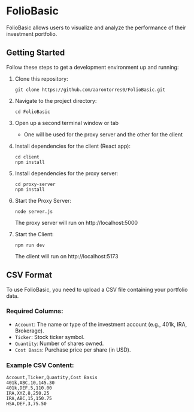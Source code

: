 # FolioBasic

FolioBasic allows users to visualize and analyze the performance of their investment portfolio.

## Getting Started

Follow these steps to get a development environment up and running:

1. Clone this repository:

   ```
   git clone https://github.com/aarontorres0/FolioBasic.git
   ```

1. Navigate to the project directory:

   ```
   cd FolioBasic
   ```

1. Open up a second terminal window or tab

   - One will be used for the proxy server and the other for the client

1. Install dependencies for the client (React app):

   ```
   cd client
   npm install
   ```

1. Install dependencies for the proxy server:

   ```
   cd proxy-server
   npm install
   ```

1. Start the Proxy Server:

   ```
   node server.js
   ```

   The proxy server will run on http://localhost:5000

1. Start the Client:

   ```
   npm run dev
   ```

   The client will run on http://localhost:5173

## CSV Format

To use FolioBasic, you need to upload a CSV file containing your portfolio data.

### Required Columns:

- `Account`: The name or type of the investment account (e.g., 401k, IRA, Brokerage).
- `Ticker`: Stock ticker symbol.
- `Quantity`: Number of shares owned.
- `Cost Basis`: Purchase price per share (in USD).

### Example CSV Content:

```csv
Account,Ticker,Quantity,Cost Basis
401k,ABC,10,145.30
401k,DEF,5,110.00
IRA,XYZ,8,250.25
IRA,ABC,15,150.75
HSA,DEF,3,75.50
```
